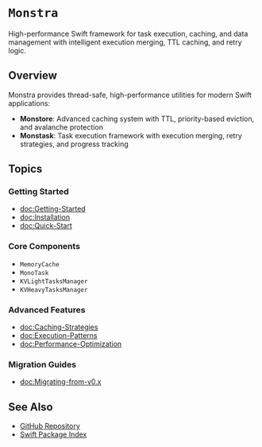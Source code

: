 # ``Monstra``

High-performance Swift framework for task execution, caching, and data management with intelligent execution merging, TTL caching, and retry logic.

## Overview

Monstra provides thread-safe, high-performance utilities for modern Swift applications:

- **Monstore**: Advanced caching system with TTL, priority-based eviction, and avalanche protection
- **Monstask**: Task execution framework with execution merging, retry strategies, and progress tracking

## Topics

### Getting Started
- <doc:Getting-Started>
- <doc:Installation>
- <doc:Quick-Start>

### Core Components
- ``MemoryCache``
- ``MonoTask``
- ``KVLightTasksManager``
- ``KVHeavyTasksManager``

### Advanced Features
- <doc:Caching-Strategies>
- <doc:Execution-Patterns>
- <doc:Performance-Optimization>

### Migration Guides
- <doc:Migrating-from-v0.x>

## See Also

- [GitHub Repository](https://github.com/yangchenlarkin/Monstra)
- [Swift Package Index](https://swiftpackageindex.com/yangchenlarkin/Monstra)
